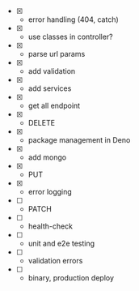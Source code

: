 - [x] - error handling (404, catch)
- [x] - use classes in controller?
- [x] - parse url params
- [x] - add validation
- [x] - add services
- [x] - get all endpoint
- [x] - DELETE
- [x] - package management in Deno
- [x] - add mongo
- [x] - PUT
- [x] - error logging
- [ ] - PATCH
- [ ] - health-check
- [ ] - unit and e2e testing
- [ ] - validation errors
- [ ] - binary, production deploy
